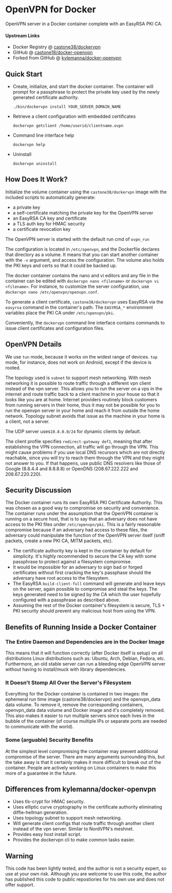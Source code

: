 # OpenVPN for Docker


OpenVPN server in a Docker container complete with an EasyRSA PKI CA.

#### Upstream Links

* Docker Registry @ [castone38/dockervpn](https://hub.docker.com/r/castone38/dockervpn/)
* GitHub @ [castone18/docker-openvpn](https://github.com/castone18/docker-openvpn)
* Forked from GitHub @ [kylemanna/docker-openvpn](https://github.com/kylemanna/docker-openvpn)

## Quick Start

* Create, initialize, and start the docker container. The container will prompt for a passphrase to protect the
  private key used by the newly generated certificate authority.

      ./bin/dockervpn install YOUR_SERVER_DOMAIN_NAME

* Retrieve a client configuration with embedded certificates

      dockervpn getclient /home/userid/clientname.ovpn

* Command line interface help

      dockervpn help

* Uninstall

      dockervpn uninstall

## How Does It Work?

Initialize the volume container using the `castone38/dockervpn` image with the
included scripts to automatically generate:

- a private key
- a self-certificate matching the private key for the OpenVPN server
- an EasyRSA CA key and certificate
- a TLS auth key for HMAC security
- a certificate revocation key

The OpenVPN server is started with the default run cmd of `ovpn_run`

The configuration is located in `/etc/openvpn`, and the Dockerfile
declares that directory as a volume. It means that you can start another
container with the `-v` argument, and access the configuration.
The volume also holds the PKI keys and certs so that it could be backed up.

The docker container contains the nano and vi editors and any file in the
container can be edited with `dockervpn nano <filename>` or 
`dockervpn vi <filename>`. For instance, to customize the server configuration,
use `dockervpn nano /etc/openvpn/openvpn.conf`.

To generate a client certificate, `castone38/dockervpn` uses EasyRSA via the
`easyrsa` command in the container's path.  The `EASYRSA_*` environment
variables place the PKI CA under `/etc/openvpn/pki`.

Conveniently, the `dockervpn` command line interface contains commands to issue
client certificates and configuration files.

## OpenVPN Details

We use `tun` mode, because it works on the widest range of devices.
`tap` mode, for instance, does not work on Android, except if the device
is rooted.

The topology used is `subnet` to support mesh networking. With mesh networking
it is possible to route traffic through a different vpn client instead of the 
vpn server. This allows you to run the server on a vps in the internet and route
traffic back to a client machine in your house so that it looks like you are
at home. Internet providers routinely block customers from running servers
in their home, thus it may not be possible for you to run the openvpn server
in your home and reach it from outside the home network. Topology subnet avoids
that issue as the machine in your home is a client, not a server.

The UDP server uses`10.8.0.0/24` for dynamic clients by default.

The client profile specifies `redirect-gateway def1`, meaning that after
establishing the VPN connection, all traffic will go through the VPN.
This might cause problems if you use local DNS recursors which are not
directly reachable, since you will try to reach them through the VPN
and they might not answer to you. If that happens, use public DNS
resolvers like those of Google (8.8.4.4 and 8.8.8.8) or OpenDNS
(208.67.222.222 and 208.67.220.220).


## Security Discussion

The Docker container runs its own EasyRSA PKI Certificate Authority.  This was
chosen as a good way to compromise on security and convenience.  The container
runs under the assumption that the OpenVPN container is running on a secure
host, that is to say that an adversary does not have access to the PKI files
under `/etc/openvpn/pki`.  This is a fairly reasonable compromise because if an
adversary had access to these files, the adversary could manipulate the
function of the OpenVPN server itself (sniff packets, create a new PKI CA, MITM
packets, etc).

* The certificate authority key is kept in the container by default for
  simplicity.  It's highly recommended to secure the CA key with some
  passphrase to protect against a filesystem compromise.
* It would be impossible for an adversary to sign bad or forged certificates
  without first cracking the key's passphase should the adversary have root
  access to the filesystem.
* The EasyRSA `build-client-full` command will generate and leave keys on the
  server, again possible to compromise and steal the keys.  The keys generated
  need to be signed by the CA which the user hopefully configured with a passphrase
  as described above.
* Assuming the rest of the Docker container's filesystem is secure, TLS + PKI
  security should prevent any malicious host from using the VPN.


## Benefits of Running Inside a Docker Container

### The Entire Daemon and Dependencies are in the Docker Image

This means that it will function correctly (after Docker itself is setup) on
all distributions Linux distributions such as: Ubuntu, Arch, Debian, Fedora,
etc.  Furthermore, an old stable server can run a bleeding edge OpenVPN server
without having to install/muck with library dependencies.

### It Doesn't Stomp All Over the Server's Filesystem

Everything for the Docker container is contained in two images: the ephemeral
run time image (castone38/dockervpn) and the openvpn_data data volume. To remove
it, remove the corresponding containers, openvpn_data data volume and Docker
image and it's completely removed.  This also makes it easier to run multiple
servers since each lives in the bubble of the container (of course multiple IPs
or separate ports are needed to communicate with the world).

### Some (arguable) Security Benefits

At the simplest level compromising the container may prevent additional
compromise of the server.  There are many arguments surrounding this, but the
take away is that it certainly makes it more difficult to break out of the
container.  People are actively working on Linux containers to make this more
of a guarantee in the future.

## Differences from kylemanna/docker-openvpn

* Uses tls-crypt for HMAC security.
* Uses elliptic curve cryptography in the certificate authority eliminating diffie-hellman generation.
* Uses topology subnet to support mesh networking.
* Will generate client configs that route traffic through another client instead of the vpn server. Similar to NordVPN's meshnet.
* Provides easy host install script.
* Provides the dockervpn cli to make common tasks easier.

## Warning

This code has been lightly tested, and the author is not a security expert, so 
use at your own risk. Although you are welcome to use this code, the author has 
published this code to public repostiories for his own use and does not offer support.